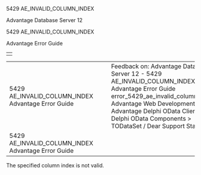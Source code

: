 5429 AE\_INVALID\_COLUMN\_INDEX




Advantage Database Server 12  

5429 AE\_INVALID\_COLUMN\_INDEX

Advantage Error Guide

|  |
| --- |
|  |

|  |  |  |  |  |
| --- | --- | --- | --- | --- |
| 5429 AE\_INVALID\_COLUMN\_INDEX  Advantage Error Guide |  |  | Feedback on: Advantage Database Server 12 - 5429 AE\_INVALID\_COLUMN\_INDEX Advantage Error Guide error\_5429\_ae\_invalid\_column\_index Advantage Web Development > Advantage Delphi OData Client > Delphi OData Components > TODataSet / Dear Support Staff, |  |
| 5429 AE\_INVALID\_COLUMN\_INDEX  Advantage Error Guide |  |  |  |  |

The specified column index is not valid.